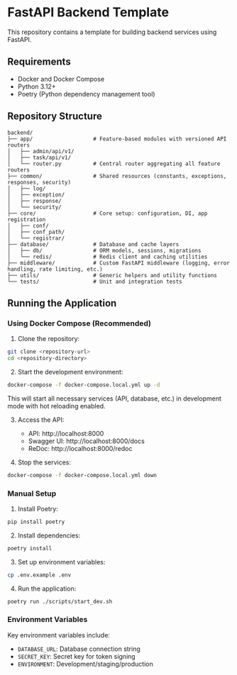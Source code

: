 # FastAPI Backend Template

This repository contains a template for building backend services using FastAPI.

## Requirements

- Docker and Docker Compose
- Python 3.12+
- Poetry (Python dependency management tool)

## Repository Structure

```plaintext
backend/
├── app/                   # Feature-based modules with versioned API routers
│   ├── admin/api/v1/
│   ├── task/api/v1/
│   └── router.py          # Central router aggregating all feature routers
├── common/                # Shared resources (constants, exceptions, responses, security)
│   ├── log/
│   ├── exception/
│   ├── response/
│   └── security/
├── core/                  # Core setup: configuration, DI, app registration
│   ├── conf/
│   ├── conf_path/
│   └── registrar/
├── database/              # Database and cache layers
│   ├── db/                # ORM models, sessions, migrations
│   └── redis/             # Redis client and caching utilities
├── middleware/            # Custom FastAPI middleware (logging, error handling, rate limiting, etc.)
├── utils/                 # Generic helpers and utility functions
└── tests/                 # Unit and integration tests
```

## Running the Application

### Using Docker Compose (Recommended)

1. Clone the repository:
```bash
git clone <repository-url>
cd <repository-directory>
```

2. Start the development environment:
```bash
docker-compose -f docker-compose.local.yml up -d
```

This will start all necessary services (API, database, etc.) in development mode with hot reloading enabled.

3. Access the API:
   - API: http://localhost:8000
   - Swagger UI: http://localhost:8000/docs
   - ReDoc: http://localhost:8000/redoc

4. Stop the services:
```bash
docker-compose -f docker-compose.local.yml down
```

### Manual Setup

1. Install Poetry:
```bash
pip install poetry
```

2. Install dependencies:
```bash
poetry install
```

3. Set up environment variables:
```bash
cp .env.example .env
```

4. Run the application:
```bash
poetry run ./scripts/start_dev.sh
```

### Environment Variables

Key environment variables include:

- `DATABASE_URL`: Database connection string
- `SECRET_KEY`: Secret key for token signing
- `ENVIRONMENT`: Development/staging/production
